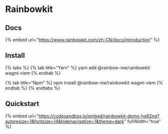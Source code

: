 # Rainbowkit

## Docs <a href="#install" id="install"></a>

{% embed url="https://www.rainbowkit.com/zh-CN/docs/introduction" %}

## Install <a href="#install" id="install"></a>

{% tabs %}
{% tab title="Yarn" %}
yarn add @rainbow-me/rainbowkit wagmi viem
{% endtab %}

{% tab title="Npm" %}
npm install @rainbow-me/rainbowkit wagmi viem
{% endtab %}
{% endtabs %}

## Quickstart

{% embed url="https://codesandbox.io/embed/rainbowkit-demo-hg62ng?autoresize=1&fontsize=14&hidenavigation=1&theme=dark" fullWidth="true" %}
